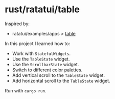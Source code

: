 # rust/ratatui/table

Inspired by:
- ratatui/examples/apps > [table](https://github.com/ratatui/ratatui/tree/8d60e96/examples/apps/table)

In this project I learned how to:
- Work with `StatefulWidgets`.
- Use the `TableState` widget.
- Use the `ScrollbarState` widget.
- Switch to different color palettes.
- Add vertical scroll to the `TableState` widget.
- Add horizontal scroll to the `TableState` widget.

Run with `cargo run`.
